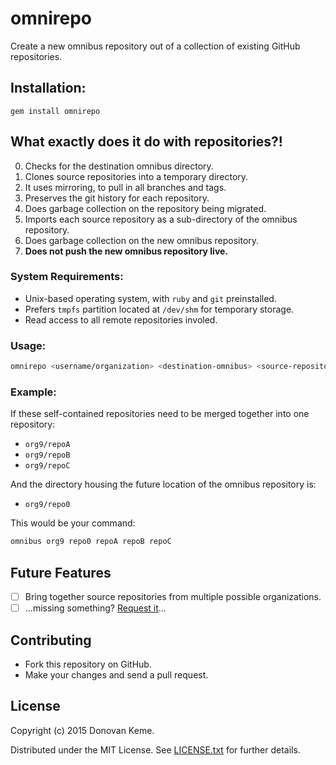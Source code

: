 # omnirepo

Create a new omnibus repository out of a collection of existing GitHub repositories.


## Installation:

```
gem install omnirepo
```

## What exactly does it do with repositories?!

0. Checks for the destination omnibus directory.
0. Clones source repositories into a temporary directory.
  0. It uses mirroring, to pull in all branches and tags.
0. Preserves the git history for each repository.
0. Does garbage collection on the repository being migrated.
0. Imports each source repository as a sub-directory of the omnibus repository.
0. Does garbage collection on the new omnibus repository.
0. **Does not push the new omnibus repository live.**


### System Requirements:

* Unix-based operating system, with `ruby` and `git` preinstalled.
* Prefers `tmpfs` partition located at `/dev/shm` for temporary storage.
* Read access to all remote repositories involed.

### Usage:

```sh
omnirepo <username/organization> <destination-omnibus> <source-repository> [...]
```

### Example:

If these self-contained repositories need to be merged together into one repository:

* `org9/repoA`
* `org9/repoB`
* `org9/repoC`

And the directory housing the future location of the omnibus repository is:

* `org9/repo0`

This would be your command:

```sh
omnibus org9 repo0 repoA repoB repoC
```

## Future Features

- [ ] Bring together source repositories from multiple possible organizations.
- [ ] ...missing something? [Request it](https://github.com/digitalextremist/omnirepo/issues/new)...

## Contributing

* Fork this repository on GitHub.
* Make your changes and send a pull request.

## License

Copyright (c) 2015 Donovan Keme.

Distributed under the MIT License. See [LICENSE.txt](https://github.com/digitalextremist/omnirepo/LICENSE.txt) for further details.